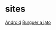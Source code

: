 # sites
<a href="https://gustavosilveiraguedes.github.io/android/index.html">Android</a>
<a href="https://gustavosilveiraguedes.github.io/burguer_a_jato/index.html">Burguer a jato</a>